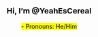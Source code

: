 <mark>
  <p class="Title"> Hi, I’m @YeahEsCereal </p>
  - Pronouns: He/Him
  </mark>
<style>
  * {
    text-align: center;
  }
  .Title {
    font-size: large;
    font-weight: bold
  }
</style>

<!---
YeahEsCereal/YeahEsCereal is a ✨ special ✨ repository because its `README.md` (this file) appears on your GitHub profile.
You can click the Preview link to take a look at your changes.
--->
